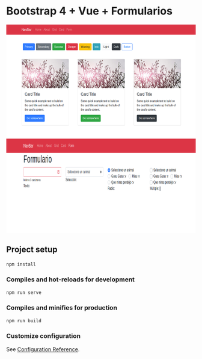 # Bootstrap 4 + Vue + Formularios

<img src="img_app06_01.png" height="300">

<img src="img_app06_02.png" height="250">

## Project setup
```
npm install
```

### Compiles and hot-reloads for development
```
npm run serve
```

### Compiles and minifies for production
```
npm run build
```

### Customize configuration
See [Configuration Reference](https://cli.vuejs.org/config/).
